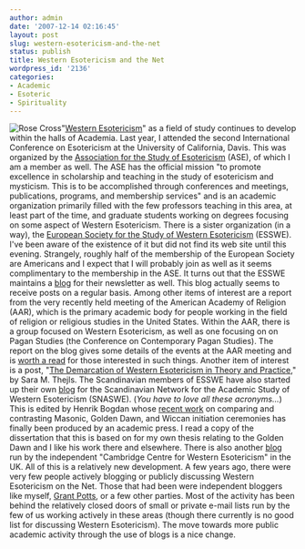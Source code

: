 ```yaml
---
author: admin
date: '2007-12-14 02:16:45'
layout: post
slug: western-esotericism-and-the-net
status: publish
title: Western Esotericism and the Net
wordpress_id: '2136'
categories:
- Academic
- Esoteric
- Spirituality
---
```


![Rose Cross](http://www.arcanology.com/images/rosecross.gif)"[Western
Esotericism](http://www.esoteric.msu.edu/Hanegraaff.html)" as a field of
study continues to develop within the halls of Academia. Last year, I
attended the second International Conference on Esotericism at the
University of California, Davis. This was organized by the [Association
for the Study of Esotericism](http://www.aseweb.org/) (ASE), of which I
am a member as well. The ASE has the official mission "to promote
excellence in scholarship and teaching in the study of esotericism and
mysticism. This is to be accomplished through conferences and meetings,
publications, programs, and membership services" and is an academic
organization primarily filled with the few professors teaching in this
area, at least part of the time, and graduate students working on
degrees focusing on some aspect of Western Esotericism. There is a
sister organization (in a way), the [European Society for the Study of
Western Esotericism](http://www.esswe.org/) (ESSWE). I've been aware of
the existence of it but did not find its web site until this evening.
Strangely, roughly half of the membership of the European Society are
Americans and I expect that I will probably join as well as it seems
complimentary to the membership in the ASE. It turns out that the ESSWE
maintains a [blog](http://esswe.blogspot.com/) for their newsletter as
well. This blog actually seems to receive posts on a regular basis.
Among other items of interest are a report from the very recently held
meeting of the American Academy of Religion (AAR), which is the primary
academic body for people working in the field of religion or religious
studies in the United States. Within the AAR, there is a group focused
on Western Esotericism, as well as one focusing on on Pagan Studies (the
Conference on Contemporary Pagan Studies). The report on the blog gives
some details of the events at the AAR meeting and is [worth a
read](http://esswe.blogspot.com/2007/12/american-academy-of-religion-2007.html)
for those interested in such things. Another item of interest is a post,
"[The Demarcation of Western Esotericism in Theory and
Practice](http://esswe.blogspot.com/2007/12/demarcation-of-western-esotericism-in.html),"
by Sara M. Thejls. The Scandinavian members of ESSWE have also started
up their own [blog](http://snaswe.blogspot.com/) for the Scandinavian
Network for the Academic Study of Western Esotericism (SNASWE). (*You
have to love all these acronyms...*) This is edited by Henrik Bogdan
whose [recent
work](http://www.amazon.com/Western-Esotericism-Initiation-Esoteric-Traditions/dp/0791470695)
on comparing and contrasting Masonic, Golden Dawn, and Wiccan initiation
ceremonies has finally been produced by an academic press. I read a copy
of the dissertation that this is based on for my own thesis relating to
the Golden Dawn and I like his work there and elsewhere. There is also
another [blog](http://ccwe.wordpress.com/) run by the independent
"Cambridge Centre for Western Esotericism" in the UK. All of this is a
relatively new development. A few years ago, there were very few people
actively blogging or publicly discussing Western Esotericism on the Net.
Those that had been were independent bloggers like myself, [Grant
Potts](http://www.religiousthought.com/blog/), or a few other parties.
Most of the activity has been behind the relatively closed doors of
small or private e-mail lists run by the few of us working actively in
these areas (though there currently is no good list for discussing
Western Esotericism). The move towards more public academic activity
through the use of blogs is a nice change.
